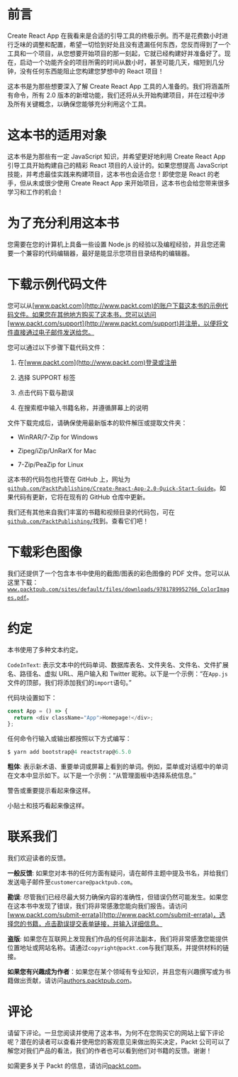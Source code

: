 # 前言

Create React App 在我看来是合适的引导工具的终极示例。而不是花费数小时进行乏味的调整和配置，希望一切恰到好处且没有遗漏任何东西，您反而得到了一个工具和一个项目，从您想要开始项目的那一刻起，它就已经构建好并准备好了。现在，启动一个功能齐全的项目所需的时间从数小时，甚至可能几天，缩短到几分钟，没有任何东西能阻止您构建您梦想中的 React 项目！

这本书是为那些想要深入了解 Create React App 工具的人准备的。我们将涵盖所有命令，所有 2.0 版本的新增功能，我们还将从头开始构建项目，并在过程中涉及所有关键概念，以确保您能够充分利用这个工具。

# 这本书的适用对象

这本书是为那些有一定 JavaScript 知识，并希望更好地利用 Create React App 引导工具开始构建自己的精彩 React 项目的人设计的。如果您想提高 JavaScript 技能，并考虑最佳实践来构建项目，这本书也会适合您！即使您是 React 的老手，但从未或很少使用 Create React App 来开始项目，这本书也会给您带来很多学习和工作的机会！

# 为了充分利用这本书

您需要在您的计算机上具备一些设置 Node.js 的经验以及编程经验，并且您还需要一个兼容的代码编辑器，最好是能显示您项目目录结构的编辑器。

# 下载示例代码文件

您可以从[www.packt.com](http://www.packt.com)的账户下载这本书的示例代码文件。如果您在其他地方购买了这本书，您可以访问[www.packt.com/support](http://www.packt.com/support)并注册，以便将文件直接通过电子邮件发送给您。

您可以通过以下步骤下载代码文件：

1.  在[www.packt.com](http://www.packt.com)登录或注册

1.  选择 SUPPORT 标签

1.  点击代码下载与勘误

1.  在搜索框中输入书籍名称，并遵循屏幕上的说明

文件下载完成后，请确保使用最新版本的软件解压或提取文件夹：

+   WinRAR/7-Zip for Windows

+   Zipeg/iZip/UnRarX for Mac

+   7-Zip/PeaZip for Linux

这本书的代码包也托管在 GitHub 上，网址为[`github.com/PacktPublishing/Create-React-App-2.0-Quick-Start-Guide`](https://github.com/PacktPublishing/Create-React-App-2.0-Quick-Start-Guide)。如果代码有更新，它将在现有的 GitHub 仓库中更新。

我们还有其他来自我们丰富的书籍和视频目录的代码包，可在[`github.com/PacktPublishing/`](https://github.com/PacktPublishing/)找到。查看它们吧！

# 下载彩色图像

我们还提供了一个包含本书中使用的截图/图表的彩色图像的 PDF 文件。您可以从这里下载：[`www.packtpub.com/sites/default/files/downloads/9781789952766_ColorImages.pdf`](https://www.packtpub.com/sites/default/files/downloads/9781789952766_ColorImages.pdf)。

# 约定

本书使用了多种文本约定。

`CodeInText`: 表示文本中的代码单词、数据库表名、文件夹名、文件名、文件扩展名、路径名、虚拟 URL、用户输入和 Twitter 昵称。以下是一个示例：“在`App.js`文件的顶部，我们将添加我们的`import`语句。”

代码块设置如下：

```js
const App = () => {
  return <div className="App">Homepage!</div>;
};
```

任何命令行输入或输出都按照以下方式编写：

```js
$ yarn add bootstrap@4 reactstrap@6.5.0
```

**粗体**: 表示新术语、重要单词或屏幕上看到的单词。例如，菜单或对话框中的单词在文本中显示如下。以下是一个示例：“从管理面板中选择系统信息。”

警告或重要提示看起来像这样。

小贴士和技巧看起来像这样。

# 联系我们

我们欢迎读者的反馈。

**一般反馈**: 如果您对本书的任何方面有疑问，请在邮件主题中提及书名，并给我们发送电子邮件至`customercare@packtpub.com`。

**勘误**: 尽管我们已经尽最大努力确保内容的准确性，但错误仍然可能发生。如果您在这本书中发现了错误，我们将非常感激您能向我们报告。请访问[www.packt.com/submit-errata](http://www.packt.com/submit-errata)，选择您的书籍，点击勘误提交表单链接，并输入详细信息。

**盗版**: 如果您在互联网上发现我们作品的任何非法副本，我们将非常感激您能提供位置地址或网站名称。请通过`copyright@packt.com`与我们联系，并提供材料的链接。

**如果您有兴趣成为作者**：如果您在某个领域有专业知识，并且您有兴趣撰写或为书籍做出贡献，请访问[authors.packtpub.com](http://authors.packtpub.com/)。

# 评论

请留下评论。一旦您阅读并使用了这本书，为何不在您购买它的网站上留下评论呢？潜在的读者可以查看并使用您的客观意见来做出购买决定，Packt 公司可以了解您对我们产品的看法，我们的作者也可以看到他们对书籍的反馈。谢谢！

如需更多关于 Packt 的信息，请访问[packt.com](http://www.packt.com/)。
